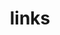 ---
layout: page
title: links
nav: true
dropdown: true
children: 
    - title: dblp
      permalink: https://dblp.org/pid/38/7837.html
    - title: divider
    - title: scholar
      permalink: https://scholar.google.com/citations?user=frcIsB8AAAAJ
    - title: divider
    - title: github
      permalink: https://github.com/januarioccp
    - title: divider
    - title: linkedin
      permalink: https://www.linkedin.com/in/januarioccp/
    - title: divider
    - title: orcid
      permalink: https://orcid.org/0000-0003-0237-1596
    - title: divider
    - title: publications
      permalink: /publications/  
---